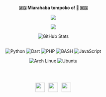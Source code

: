 <p align=center>  <strong> 🇲🇬 Miarahaba tompoko o! 👋 🇲🇬 </strong> <p>

<p align=center>  
  <img src='https://readme-typing-svg.herokuapp.com?font=product+sans&color=%2300B6B6&center=true&lines=Gaetan+Jonathan+BAKARY'>
<p>
  
<p align=center>  <strong>
<img src='https://komarev.com/ghpvc/?username=gaetan1903&color=008080'>
</strong> <p>
  
<div>
  <p align="center">
    <img src="https://github-readme-streak-stats.herokuapp.com?user=gaetan1903&theme=solarized-dark&date_format=j%20M%5B%20Y%5D" alt="GitHub Stats" /> <br/><br/>
  </p>
</div>

  
  
<p align='center'>
  <img alt='Python' src='https://img.shields.io/badge/Python-3776AB?style=for-the-badge&logo=python&logoColor=white'/>
  <img alt='Dart' src='https://img.shields.io/badge/Dart-0175C2?style=for-the-badge&logo=dart&logoColor=white'/>
  <img alt='PHP' src='https://img.shields.io/badge/PHP-777BB4?style=for-the-badge&logo=php&logoColor=white'/>
  <img alt='BASH' src='https://img.shields.io/badge/bash-3776AB?style=for-the-badge&logo=linux&logoColor=white'/>
  <img alt='JavaScript' src='https://img.shields.io/badge/JavaScript-F7DF1E?style=for-the-badge&logo=javascript&logoColor=black'/>


 <br/>
<p align='center'>
  <img alt='Arch Linux' src='https://img.shields.io/badge/Arch_Linux-1793D1?style=for-the-badge&logo=arch-linux&logoColor=white'/>
  <img alt='Ubuntu' src='https://img.shields.io/badge/Ubuntu-E95420?style=for-the-badge&logo=ubuntu&logoColor=white'/>
<p> 


   <br/>
 <br/>

</div>
<div align="center">
	<a href="https://facebook.com/gaetan1903"><img src="https://cdn.jsdelivr.net/npm/simple-icons@5.23.0/icons/facebook.svg" width="30" height="30"></a> &nbsp; 
	<a href="https://www.linkedin.com/in/gaetan.j"><img src="https://cdn.jsdelivr.net/npm/simple-icons@5.23.0/icons/linkedin.svg" width="30" height="30"></a> &nbsp;
	<a href="mailto:gaetan.s118@gmail.com"><img src="https://cdn.jsdelivr.net/npm/simple-icons@5.23.0/icons/gmail.svg" width="30" height="30"></a>
</div>
